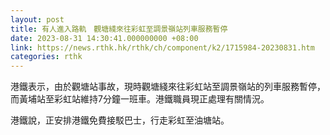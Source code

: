 ```yaml
---
layout: post
title: 有人進入路軌　觀塘綫來往彩虹至調景嶺站列車服務暫停
date: 2023-08-31 14:30:41.000000000 +08:00
link: https://news.rthk.hk/rthk/ch/component/k2/1715984-20230831.htm
categories: rthk
---
```


港鐵表示，由於觀塘站事故，現時觀塘綫來往彩虹站至調景嶺站的列車服務暫停，而黃埔站至彩虹站維持7分鐘一班車。港鐵職員現正處理有關情況。

港鐵說，正安排港鐵免費接駁巴士，行走彩虹至油塘站。
